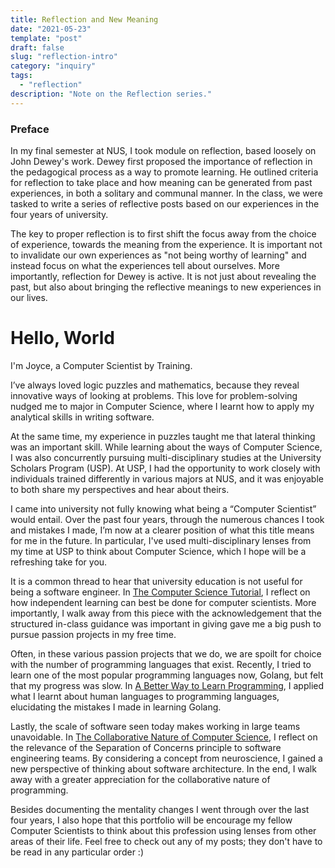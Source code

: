 ```yaml
---
title: Reflection and New Meaning
date: "2021-05-23"
template: "post"
draft: false
slug: "reflection-intro"
category: "inquiry"
tags:
  - "reflection"
description: "Note on the Reflection series."
---
```


### Preface

In my final semester at NUS, I took module on reflection, based loosely on John Dewey's work. Dewey first proposed the importance of reflection in the pedagogical process as a way to promote learning. He outlined criteria for reflection to take place and how meaning can be generated from past experiences, in both a solitary and communal manner. In the class, we were tasked to write a series of reflective posts based on our experiences in the four years of university.

The key to proper reflection is to first shift the focus away from the choice of experience, towards the meaning from the experience. It is important not to invalidate our own experiences as "not being worthy of learning" and instead focus on what the experiences tell about ourselves. More importantly, reflection for Dewey is active. It is not just about revealing the past, but also about bringing the reflective meanings to new experiences in our lives.

# Hello, World

I'm Joyce, a Computer Scientist by Training.

I’ve always loved logic puzzles and mathematics, because they reveal innovative ways of looking at problems. This love for problem-solving nudged me to major in Computer Science, where I learnt how to apply my analytical skills in writing software.

At the same time, my experience in puzzles taught me that lateral thinking was an important skill. While learning about the ways of Computer Science, I was also concurrently pursuing multi-disciplinary studies at the University Scholars Program (USP). At USP, I had the opportunity to work closely with individuals trained differently in various majors at NUS, and it was enjoyable to both share my perspectives and hear about theirs.

I came into university not fully knowing what being a “Computer Scientist” would entail. Over the past four years, through the numerous chances I took and mistakes I made, I’m now at a clearer position of what this title means for me in the future. In particular, I've used multi-disciplinary lenses from my time at USP to think about Computer Science, which I hope will be a refreshing take for you.

It is a common thread to hear that university education is not useful for being a software engineer. In [The Computer Science Tutorial](/posts/reflection-structured-learning), I reflect on how independent learning can best be done for computer scientists. More importantly, I walk away from this piece with the acknowledgement that the structured in-class guidance was important in giving gave me a big push to pursue passion projects in my free time.

Often, in these various passion projects that we do, we are spoilt for choice with the number of programming languages that exist. Recently, I tried to learn one of the most popular programming languages now, Golang, but felt that my progress was slow. In [A Better Way to Learn Programming](/posts/reflection-languages), I applied what I learnt about human languages to programming languages, elucidating the mistakes I made in learning Golang.

Lastly, the scale of software seen today makes working in large teams unavoidable. In [The Collaborative Nature of Computer Science](/posts/reflection-collaborative), I reflect on the relevance of the Separation of Concerns principle to software engineering teams. By considering a concept from neuroscience, I gained a new perspective of thinking about software architecture. In the end, I walk away with a greater appreciation for the collaborative nature of programming.

Besides documenting the mentality changes I went through over the last four years, I also hope that this portfolio will be encourage my fellow Computer Scientists to think about this profession using lenses from other areas of their life. Feel free to check out any of my posts; they don't have to be read in any particular order :)
